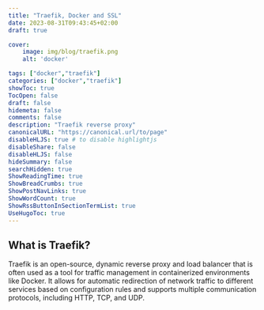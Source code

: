 ```yaml
---
title: "Traefik, Docker and SSL"
date: 2023-08-31T09:43:45+02:00
draft: true

cover:
    image: img/blog/traefik.png
    alt: 'docker'

tags: ["docker","traefik"] 
categories: ["docker","traefik"] 
showToc: true
TocOpen: false
draft: false
hidemeta: false
comments: false
description: "Traefik reverse proxy"
canonicalURL: "https://canonical.url/to/page"
disableHLJS: true # to disable highlightjs
disableShare: false
disableHLJS: false
hideSummary: false
searchHidden: true
ShowReadingTime: true
ShowBreadCrumbs: true
ShowPostNavLinks: true
ShowWordCount: true
ShowRssButtonInSectionTermList: true
UseHugoToc: true
---
```

## What is Traefik?

Traefik is an open-source, dynamic reverse proxy and load balancer that is often used as a tool for traffic management in containerized environments like Docker. It allows for automatic redirection of network traffic to different services based on configuration rules and supports multiple communication protocols, including HTTP, TCP, and UDP.
